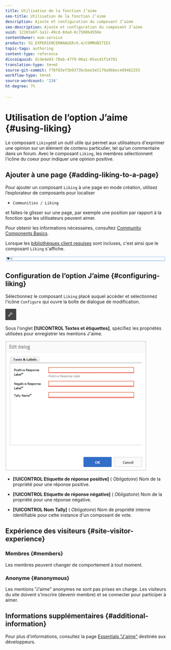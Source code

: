 ```yaml
---
title: Utilisation de la fonction J’aime
seo-title: Utilisation de la fonction J’aime
description: Ajoute et configuration du composant J’aime
seo-description: Ajoute et configuration du composant J’aime
uuid: 12103ab7-1a1c-49cd-8dad-6c7508b4550e
contentOwner: msm-service
products: SG_EXPERIENCEMANAGER/6.4/COMMUNITIES
topic-tags: authoring
content-type: reference
discoiquuid: dcde4e03-78ab-4779-96a1-05ac41f14701
translation-type: tm+mt
source-git-commit: f78f83ef3b9373bcbee3e5179a9bbec4d9462255
workflow-type: tm+mt
source-wordcount: '234'
ht-degree: 7%

---
```



# Utilisation de l’option J’aime {#using-liking}

Le composant `Liking`est un outil utile qui permet aux utilisateurs d&#39;exprimer une opinion sur un élément de contenu particulier, tel qu&#39;un commentaire dans un forum. Avec le composant `Liking`, les membres sélectionnent l&#39;icône du coeur pour indiquer une opinion positive.

## Ajouter à une page {#adding-liking-to-a-page}

Pour ajouter un composant `Liking` à une page en mode création, utilisez l’explorateur de composants pour localiser

* `Communities / Liking`

et faites-le glisser sur une page, par exemple une position par rapport à la fonction que les utilisateurs peuvent aimer.

Pour obtenir les informations nécessaires, consultez [Community Components Basics](basics.md).

Lorsque les [bibliothèques client requises](essentials-liking.md#essentials-for-client-side) sont incluses, c&#39;est ainsi que le composant `Liking` s&#39;affiche.

![chlimage_1-93](assets/chlimage_1-93.png)

## Configuration de l’option J’aime {#configuring-liking}

Sélectionnez le composant `Liking` placé auquel accéder et sélectionnez l&#39;icône `Configure` qui ouvre la boîte de dialogue de modification.

![chlimage_1-94](assets/chlimage_1-94.png)

Sous l&#39;onglet **[!UICONTROL Textes et étiquettes]**, spécifiez les propriétés utilisées pour enregistrer les mentions J&#39;aime.

![chlimage_1-95](assets/chlimage_1-95.png)

* **[!UICONTROL Etiquette de réponse positive]**
(
*Obligatoire*) Nom de la propriété pour une réponse positive.

* **[!UICONTROL Etiquette de réponse négative]**
(
*Obligatoire*) Nom de la propriété pour une réponse négative.

* **[!UICONTROL Nom Tally]**
(
*Obligatoire*) Nom de propriété interne identifiable pour cette instance d&#39;un composant de vote.

## Expérience des visiteurs {#site-visitor-experience}

### Membres {#members}

Les membres peuvent changer de comportement à tout moment.

### Anonyme {#anonymous}

Les mentions &quot;J’aime&quot; anonymes ne sont pas prises en charge. Les visiteurs du site doivent s&#39;inscrire (devenir membre) et se connecter pour participer à aimer.

## Informations supplémentaires {#additional-information}

Pour plus d&#39;informations, consultez la page [Essentials &quot;J&#39;aime&quot;](essentials-liking.md) destinée aux développeurs.
